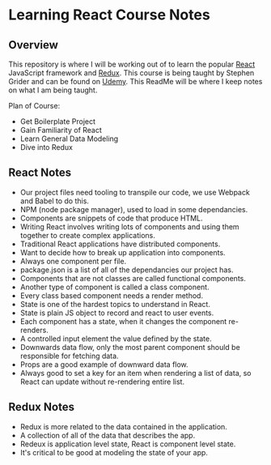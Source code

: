 Learning React Course Notes
===========================

## Overview

This repository is where I will be working out of to learn the popular [React](https://facebook.github.io/react/) JavaScript framework and [Redux](http://redux.js.org/docs/introduction/). This course is being taught by Stephen Grider and can be found on [Udemy](https://www.udemy.com/react-redux/learn/v4). This ReadMe will be where I keep notes on what I am being taught.

Plan of Course:
- Get Boilerplate Project
- Gain Familiarity of React
- Learn General Data Modeling
- Dive into Redux

## React Notes

- Our project files need tooling to transpile our code, we use Webpack and Babel to do this.
- NPM (node package manager), used to load in some dependancies.
- Components are snippets of code that produce HTML.
- Writing React involves writing lots of components and using them together to create complex applications.
- Traditional React applications have distributed components.
- Want to decide how to break up application into components.
- Always one component per file.
- package.json is a list of all of the dependancies our project has.
- Components that are not classes are called functional components.
- Another type of component is called a class component.
- Every class based component needs a render method.
- State is one of the hardest topics to understand in React.
- State is plain JS object to record and react to user events.
- Each component has a state, when it changes the component re-renders.
- A controlled input element the value defined by the state.
- Downwards data flow, only the most parent component should be responsible for fetching data.
- Props are a good example of downward data flow.
- Always good to set a key for an item when rendering a list of data, so React can update without re-rendering entire list.

## Redux Notes
- Redux is more related to the data contained in the application.
- A collection of all of the data that describes the app.
- Redeux is application level state, React is component level state.
- It's critical to be good at modeling the state of your app.
